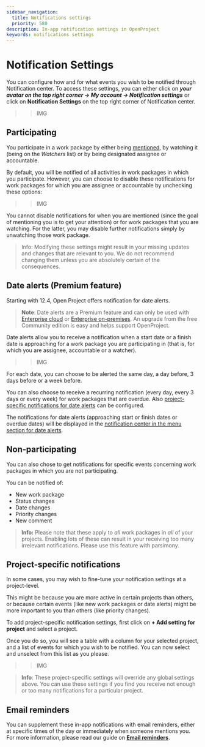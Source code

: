 ```yaml
---
sidebar_navigation:
  title: Notifications settings
  priority: 580
description: In-app notification settings in OpenProject
keywords: notifications settings
---
```

# Notification Settings

You can configure how and for what events you wish to be notified through Notification center. To access these settings, you can either click on **_your avatar on the top right corner → My account → Notification settings_** or click on **Notification Settings** on the top right corner of Notification center.

>> IMG

## Participating

You participate in a work package by either being [mentioned](../../work-packages/edit-work-package/#-notification-mention), by watching it (being on the _Watchers_ list) or by being designated assignee or accountable. 

By default, you will be notified of all activities in work packages in which you participate. However, you can choose to disable these notifications for work packages for which you are assignee or accountable by unchecking these options:

>> IMG

You cannot disable notifications for when you are mentioned (since the goal of mentioning you is to get your attention) or for work packages that you are watching. For the latter, you may disable further notifications simply by unwatching those work package.

> Info: Modifying these settings might result in your missing updates and changes that are relevant to you. We do not recommend changing them unless you are absolutely certain of the consequences.

## Date alerts (Premium feature)

Starting with 12.4, Open Project offers notification for date alerts.

> **Note**: Date alerts are a Premium feature and can only be used with [Enterprise cloud](../../../enterprise-guide/enterprise-cloud-guide/) or [Enterprise on-premises](../../../enterprise-on-premises-guide/). An upgrade from the free Community edition is easy and helps support OpenProject.

Date alerts allow you to receive a notification when a start date or a finish date is approaching for a work package you are participating in (that is, for which you are assignee, accountable or a watcher). 

>> IMG

For each date, you can choose to be alerted the same day, a day before, 3 days before or a week before.

You can also choose to receive a recurring notification (every day, every 3 days or every week) for work packages that are overdue.
Also [project-specific notifications for date alerts](/#project-specific-notifications) can be configured.

The notifications for date alerts (approaching start or finish dates or overdue dates) will be displayed in the [notification center in the menu section for date alerts](../#accessing-in-app-notifications).

## Non-participating

You can also chose to get notifications for specific events concerning work packages in which you are not participating.

You can be notified of:

- New work package
- Status changes
- Date changes
- Priority changes
- New comment

> **Info:** Please note that these apply to _all_ work packages in _all_ of your projects. Enabling lots of these can result in your receiving too many irrelevant notifications. Please use this feature with parsimony. 

## Project-specific notifications

In some cases, you may wish to fine-tune your notification settings at a project-level. 

This might be because you are more active in certain projects than others, or because certain events (like new work packages or date alerts) might be more important to you than others (like priority changes).

To add project-specific notification settings, first click on **+ Add setting for project** and select a project. 

Once you do so, you will see a table with a column for your selected project, and a list of events for which you wish to be notified. You can now select and unselect from this list as you please.

>> IMG

> **Info**: These project-specific settings will override any global settings above. You can use these settings if you find you receive not enough or too many notifications for a particular project.

## Email reminders

You can supplement these in-app notifications with email reminders, either at specific times of the day or immediately when someone mentions you. For more information, please read our guide on **[Email reminders](../../../getting-started/my-account#email-reminders)**.
